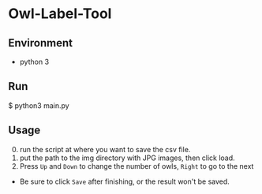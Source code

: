 Owl-Label-Tool
===============

Environment
----------
- python 3

Run
-------
$ python3 main.py

Usage
-----
0. run the script at where you want to save the csv file.
1. put the path to the img directory with JPG images, then click load.
2. Press `Up` and `Down` to change the number of owls, `Right` to go to the next
  - Be sure to click `Save` after finishing, or the result won't be saved. 
